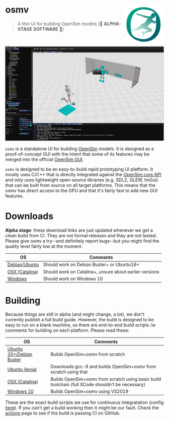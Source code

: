 # osmv <img src="build_resources/logo.svg" align="right" alt="osmv logo" width="128" height="128" />

> A thin UI for building OpenSim models (🚧 **ALPHA-STAGE SOFTWARE** 🚧)

![screenshot](screenshot.png)

`osmv` is a standalone UI for building [OpenSim](https://github.com/opensim-org/opensim-core) models. It
is designed as a proof-of-concept GUI with the intent that some of its features may
be merged into the official [OpenSim GUI](https://github.com/opensim-org/opensim-gui).

`osmv` is designed to be an easy-to-build rapid prototyping UI platform. It mostly uses C/C++ that is directly 
integrated against the [OpenSim core API](https://github.com/opensim-org/opensim-core) and only uses lightweight
open-source libraries (e.g. SDL2, GLEW, ImGui) that can be built from source on all target platforms. This
means that the osmv has direct access to the GPU and that it's fairly fast to add new GUI features.

# Downloads

**Alpha stage**: these download links are just updated whenever we get a clean build from CI. They are not formal releases and they are not tested. Please give osmv a try--and definitely report bugs--but you might find the quality level fairly low at the moment.

| OS | Comments |
| - | - |
| [Debian/Ubuntu](https://github.com/adamkewley/osmv/suites/2004144172/artifacts/40079334) | Should work on Debian Buster+ or Ubuntu16+ |
| [OSX (Catalina)](https://github.com/adamkewley/osmv/suites/2004144172/artifacts/40079335) | Should work on Catalina+, unsure about earlier versions |
| [Windows](https://github.com/adamkewley/osmv/suites/2004144172/artifacts/40079336) | Should work on Windows 10 |


# Building

Because things are still in alpha (and might change, a lot), we don't currently publish a full build guide. However, the build is designed to be easy to run on a blank machine, so there are end-to-end build scripts /w comments for building on each platform. Please read these:

| OS | Comments |
| - | - |
| [Ubuntu 20+/Debian Buster](scripts/debian-buster_e2e-build.sh) | Builds OpenSim+osmv from scratch |
| [Ubuntu Xenial](scripts/ubuntu-xenial_e2e-build.sh) | Downloads gcc-8 and builds OpenSim+osmv from scratch using that |
| [OSX (Catalina)](scripts/mac_catalina_10-15_build.sh) | Builds OpenSim+osmv from scratch using basic build toolchain (full XCode shouldn't be necessary) |
| [Windows 10](scripts/windows_e2e-build.bat) | Builds OpenSim+osmv using VS2019 |

These are the exact build scripts we use for continuous integratation (config [here](.github/workflows/continuous-integration-workflow.yml)). If you can't get a build working then it might be our fault. Check the [actions](https://github.com/adamkewley/osmv/actions) page to see if the build is passing CI on GitHub.
